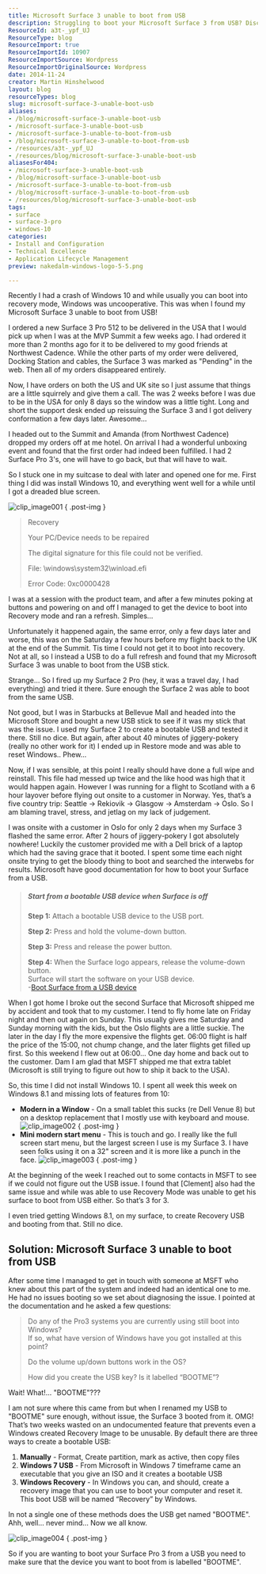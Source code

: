 ```yaml
---
title: Microsoft Surface 3 unable to boot from USB
description: Struggling to boot your Microsoft Surface 3 from USB? Discover the solution to this frustrating issue and get your device back on track with our guide!
ResourceId: a3t-_ypf_UJ
ResourceType: blog
ResourceImport: true
ResourceImportId: 10907
ResourceImportSource: Wordpress
ResourceImportOriginalSource: Wordpress
date: 2014-11-24
creator: Martin Hinshelwood
layout: blog
resourceTypes: blog
slug: microsoft-surface-3-unable-boot-usb
aliases:
- /blog/microsoft-surface-3-unable-boot-usb
- /microsoft-surface-3-unable-boot-usb
- /microsoft-surface-3-unable-to-boot-from-usb
- /blog/microsoft-surface-3-unable-to-boot-from-usb
- /resources/a3t-_ypf_UJ
- /resources/blog/microsoft-surface-3-unable-boot-usb
aliasesFor404:
- /microsoft-surface-3-unable-boot-usb
- /blog/microsoft-surface-3-unable-boot-usb
- /microsoft-surface-3-unable-to-boot-from-usb
- /blog/microsoft-surface-3-unable-to-boot-from-usb
- /resources/blog/microsoft-surface-3-unable-boot-usb
tags:
- surface
- surface-3-pro
- windows-10
categories:
- Install and Configuration
- Technical Excellence
- Application Lifecycle Management
preview: nakedalm-windows-logo-5-5.png

---
```

Recently I had a crash of Windows 10 and while usually you can boot into recovery mode, Windows was uncooperative. This was when I found my Microsoft Surface 3 unable to boot from USB!

I ordered a new Surface 3 Pro 512 to be delivered in the USA that I would pick up when I was at the MVP Summit a few weeks ago. I had ordered it more than 2 months ago for it to be delivered to my good friends at Northwest Cadence. While the other parts of my order were delivered, Docking Station and cables, the Surface 3 was marked as "Pending" in the web. Then all of my orders disappeared entirely.

Now, I have orders on both the US and UK site so I just assume that things are a little squirrely and give them a call. The was 2 weeks before I was due to be in the USA for only 8 days so the window was a little tight. Long and short the support desk ended up reissuing the Surface 3 and I got delivery conformation a few days later. Awesome…

I headed out to the Summit and Amanda (from Northwest Cadence) dropped my orders off at me hotel. On arrival I had a wonderful unboxing event and found that the first order had indeed been fulfilled. I had 2 Surface Pro 3's, one will have to go back, but that will have to wait.

So I stuck one in my suitcase to deal with later and opened one for me. First thing I did was install Windows 10, and everything went well for a while until I got a dreaded blue screen.

![clip_image001](images/clip-image0011-1-1.jpg "clip_image001")
{ .post-img }

> Recovery
>
> Your PC/Device needs to be repaired
>
> The digital signature for this file could not be verified.
>
> File: \\windows\\system32\\winload.efi
>
> Error Code: 0xc0000428

I was at a session with the product team, and after a few minutes poking at buttons and powering on and off I managed to get the device to boot into Recovery mode and ran a refresh. Simples…

Unfortunately it happened again, the same error, only a few days later and worse, this was on the Saturday a few hours before my flight back to the UK at the end of the Summit. Tis time I could not get it to boot into recovery. Not at all, so I instead a USB to do a full refresh and found that my Microsoft Surface 3 was unable to boot from the USB stick.

Strange… So I fired up my Surface 2 Pro (hey, it was a travel day, I had everything) and tried it there. Sure enough the Surface 2 was able to boot from the same USB.

Not good, but I was in Starbucks at Bellevue Mall and headed into the Microsoft Store and bought a new USB stick to see if it was my stick that was the issue. I used my Surface 2 to create a bootable USB and tested it there. Still no dice. But again, after about 40 minutes of jiggery-pokery (really no other work for it) I ended up in Restore mode and was able to reset Windows.. Phew…

Now, if I was sensible, at this point I really should have done a full wipe and reinstall. This file had messed up twice and the like hood was high that it would happen again. However I was running for a flight to Scotland with a 6 hour layover before flying out onsite to a customer in Norway. Yes, that’s a five country trip: Seattle -> Rekiovik -> Glasgow -> Amsterdam -> Oslo. So I am blaming travel, stress, and jetlag on my lack of judgement.

I was onsite with a customer in Oslo for only 2 days when my Surface 3 flashed the same error. After 2 hours of jiggery-pokery I got absolutely nowhere! Luckily the customer provided me with a Dell brick of a laptop which had the saving grace that it booted. I spent some time each night onsite trying to get the bloody thing to boot and searched the interwebs for results. Microsoft have good documentation for how to boot your Surface from a USB.

> ##### Start from a bootable USB device when Surface is off
>
> **Step 1:** Attach a bootable USB device to the USB port.
>
> **Step 2:** Press and hold the volume-down button.
>
> **Step 3:** Press and release the power button.
>
> **Step 4:** When the Surface logo appears, release the volume-down button.  
> Surface will start the software on your USB device.  
> \-[Boot Surface from a USB device](http://www.microsoft.com/surface/en-gb/support/storage-files-and-folders/boot-surface-pro-from-usb-recovery-device)

When I got home I broke out the second Surface that Microsoft shipped me by accident and took that to my customer. I tend to fly home late on Friday night and then out again on Sunday. This usually gives me Saturday and Sunday morning with the kids, but the Oslo flights are a little suckie. The later in the day I fly the more expensive the flights get. 06:00 flight is half the price of the 15:00, not chump change, and the later flights get filled up first. So this weekend I flew out at 06:00… One day home and back out to the customer. Dam I am glad that MSFT shipped me that extra tablet (Microsoft is still trying to figure out how to ship it back to the USA).

So, this time I did not install Windows 10. I spent all week this week on Windows 8.1 and missing lots of features from 10:

- **Modern in a Window** - On a small tablet this sucks (re Dell Venue 8) but on a desktop replacement that I mostly use with keyboard and mouse.
  ![clip_image002](images/clip-image0026-2-2.png "clip_image002")
  { .post-img }
- **Mini modern start menu** - This is touch and go. I really like the full screen start menu, but the largest screen I use is my Surface 3. I have seen folks using it on a 32" screen and it is more like a punch in the face.
  ![clip_image003](images/clip-image0035-3-3.png "clip_image003")
  { .post-img }

At the beginning of the week I reached out to some contacts in MSFT to see if we could not figure out the USB issue. I found that \[Clement\] also had the same issue and while was able to use Recovery Mode was unable to get his surface to boot from USB either. So that’s 3 for 3.

I even tried getting Windows 8.1, on my surface, to create Recovery USB and booting from that. Still no dice.

## Solution: Microsoft Surface 3 unable to boot from USB

After some time I managed to get in touch with someone at MSFT who knew about this part of the system and indeed had an identical one to me. He had no issues booting so we set about diagnosing the issue. I pointed at the documentation and he asked a few questions:

> Do any of the Pro3 systems you are currently using still boot into Windows?  
> If so, what have version of Windows have you got installed at this point?
>
> Do the volume up/down buttons work in the OS?
>
> How did you create the USB key? Is it labelled “BOOTME”?

Wait! What!... "BOOTME"???

I am not sure where this came from but when I renamed my USB to "BOOTME" sure enough, without issue, the Surface 3 booted from it. OMG! That’s two weeks wasted on an undocumented feature that prevents even a Windows created Recovery Image to be unusable. By default there are three ways to create a bootable USB:

1. **Manually** \- Format, Create partition, mark as active, then copy files
2. **Windows 7 USB** - From Microsoft in Windows 7 timeframe came an executable that you give an ISO and it creates a bootable USB
3. **Windows Recovery** - In Windows you can, and should, create a recovery image that you can use to boot your computer and reset it. This boot USB will be named “Recovery” by Windows.

In not a single one of these methods does the USB get named "BOOTME". Ahh, well… never mind… Now we all know.

![clip_image004](images/clip-image0044-4-4.png "clip_image004")
{ .post-img }

So if you are wanting to boot your Surface Pro 3 from a USB you need to make sure that the device you want to boot from is labelled "BOOTME".
